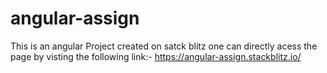 # angular-assign


This is an angular Project created on satck blitz one can directly acess the page by visting the following link:-
https://angular-assign.stackblitz.io/


